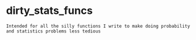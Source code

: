 # dirty_stats_funcs
	Intended for all the silly functions I write to make doing probability
	and statistics problems less tedious

